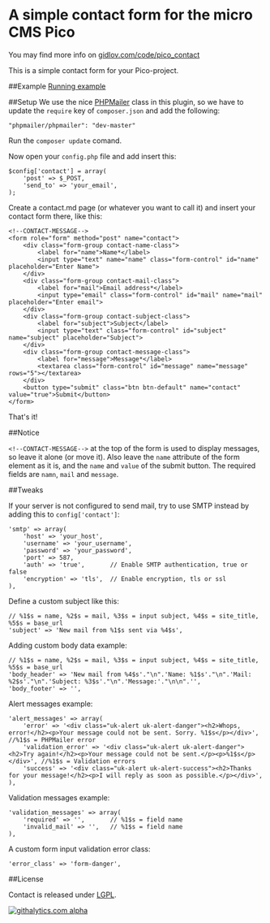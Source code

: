 A simple contact form for the micro CMS Pico
=====================
You may find more info on [gidlov.com/code/pico_contact](http://gidlov.com/code/pico_contact)

This is a simple contact form for your Pico-project.

##Example
[Running example](http://gidlov.com/contact)

##Setup
We use the nice [PHPMailer](https://github.com/PHPMailer/PHPMailer) class in this plugin, so we have to update the `require` key of `composer.json` and add the following:

	"phpmailer/phpmailer": "dev-master"

Run the `composer update` comand.

Now open your `config.php` file and add insert this:

	$config['contact'] = array(
		'post' => $_POST,
		'send_to' => 'your_email',
	);

Create a contact.md page (or whatever you want to call it) and insert your contact form there, like this:

	<!--CONTACT-MESSAGE-->
	<form role="form" method="post" name="contact">
		<div class="form-group contact-name-class">
			<label for="name">Name*</label>
			<input type="text" name="name" class="form-control" id="name" placeholder="Enter Name">
		</div>
		<div class="form-group contact-mail-class">
			<label for="mail">Email address*</label>
			<input type="email" class="form-control" id="mail" name="mail" placeholder="Enter email">
		</div>
		<div class="form-group contact-subject-class">
			<label for="subject">Subject</label>
			<input type="text" class="form-control" id="subject" name="subject" placeholder="Subject">
		</div>
		<div class="form-group contact-message-class">
			<label for="message">Message*</label>
			<textarea class="form-control" id="message" name="message" rows="5"></textarea>
		</div>
		<button type="submit" class="btn btn-default" name="contact" value="true">Submit</button>
	</form>

That's it!

##Notice

`<!--CONTACT-MESSAGE-->` at the top of the form is used to display messages, so leave it alone (or move it). Also leave the `name` attribute of the form element as it is, and the `name` and `value` of the submit button.
The required fields are `namn`, `mail` and `message`.

##Tweaks

If your server is not configured to send mail, try to use SMTP instead by adding this to `config['contact']`:

	'smtp' => array(
		'host' => 'your_host',
		'username' => 'your_username',
		'password' => 'your_password',
		'port' => 587,
		'auth' => 'true',		// Enable SMTP authentication, true or false
		'encryption' => 'tls',	// Enable encryption, tls or ssl
	),

Define a custom subject like this:

	// %1$s = name, %2$s = mail, %3$s = input subject, %4$s = site_title, %5$s = base_url
	'subject' => 'New mail from %1$s sent via %4$s', 

Adding custom body data example:

	// %1$s = name, %2$s = mail, %3$s = input subject, %4$s = site_title, %5$s = base_url
	'body_header' => 'New mail from %4$s'."\n".'Name: %1$s'."\n".'Mail: %2$s'."\n".'Subject: %3$s'."\n".'Message:'."\n\n".'',
	'body_footer' => '',

Alert messages example:

	'alert_messages' => array(
		'error' => '<div class="uk-alert uk-alert-danger"><h2>Whops, error!</h2><p>Your message could not be sent. Sorry. %1$s</p></div>', //%1$s = PHPMailer error
		'validation_error' => '<div class="uk-alert uk-alert-danger"><h2>Try again!</h2><p>Your message could not be sent.</p><p>%1$s</p></div>', //%1$s = Validation errors
		'success' => '<div class="uk-alert uk-alert-success"><h2>Thanks for your message!</h2><p>I will reply as soon as possible.</p></div>',
	),

Validation messages example:

	'validation_messages' => array(
		'required' => '', 		// %1$s = field name
		'invalid_mail' => '',	// %1$s = field name
	),

A custom form input validation error class:

	'error_class' => 'form-danger',

##License

Contact is released under [LGPL](http://www.gnu.org/licenses/lgpl-3.0-standalone.html).

[![githalytics.com alpha](https://cruel-carlota.pagodabox.com/d4202e8837e5db4295030cbd3984e615 "githalytics.com")](http://githalytics.com/gidlov/pico-contact)
